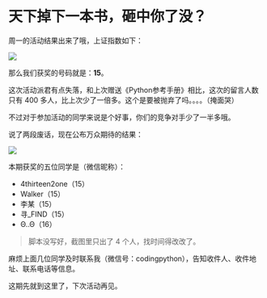 # 天下掉下一本书，砸中你了没？

周一的活动结果出来了哦，上证指数如下：

![](http://ww2.sinaimg.cn/large/65e4f1e6gw1fajqpi0z4gj20nk0c4taf.jpg)

那么我们获奖的号码就是：**15**。

这次活动派君有点失落，和上次赠送《Python参考手册》相比，这次的留言人数只有 400 多人，比上次少了一倍多。这个是要被抛弃了吗。。。。（掩面哭）

不过对于参加活动的同学来说是个好事，你们的竞争对手少了一半多哦。

说了两段废话，现在公布万众期待的结果：

![](http://ww3.sinaimg.cn/large/65e4f1e6gw1fajqwsdryxj21680tgal5.jpg)

本期获奖的五位同学是（微信昵称）：

- 4thirteen2one（15）
- Walker（15）
- 李某（15）
- 寻_FIND（15）
- Θ..Θ（16）

> 脚本没写好，截图里只出了 4 个人，找时间得改改了。

麻烦上面几位同学及时联系我（微信号：codingpython），告知收件人、收件地址、联系电话等信息。

这期先就到这里了，下次活动再见。